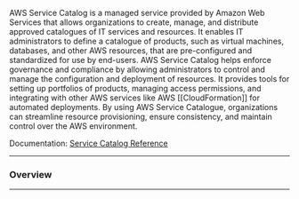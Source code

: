AWS Service Catalog is a managed service provided by Amazon Web Services that allows organizations to create, manage, and distribute approved catalogues of IT services and resources. It enables IT administrators to define a catalogue of products, such as virtual machines, databases, and other AWS resources, that are pre-configured and standardized for use by end-users. AWS Service Catalog helps enforce governance and compliance by allowing administrators to control and manage the configuration and deployment of resources. It provides tools for setting up portfolios of products, managing access permissions, and integrating with other AWS services like AWS [[CloudFormation]] for automated deployments. By using AWS Service Catalogue, organizations can streamline resource provisioning, ensure consistency, and maintain control over the AWS environment.

Documentation: [Service Catalog Reference](https://aws.amazon.com/servicecatalog/)
___
### Overview

___